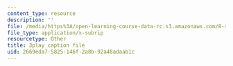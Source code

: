 ```yaml
---
content_type: resource
description: ''
file: /media/https%3A/open-learning-course-data-rc.s3.amazonaws.com/8-421-atomic-and-optical-physics-i-spring-2014/2669eda75825146f2a8b92a48adaab1c_iwQ49oG-DO8.srt
file_type: application/x-subrip
resourcetype: Other
title: 3play caption file
uid: 2669eda7-5825-146f-2a8b-92a48adaab1c
---
```


